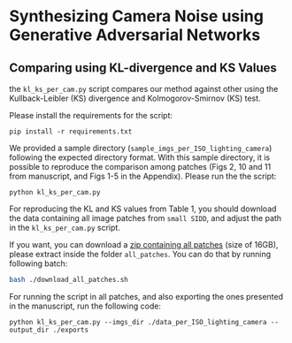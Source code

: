 # Synthesizing Camera Noise using Generative Adversarial Networks

## Comparing using KL-divergence and KS Values

the ```kl_ks_per_cam.py``` script compares our method against other using the Kullback-Leibler (KS) divergence and Kolmogorov-Smirnov (KS) test.

Please install the requirements for the script:
```
pip install -r requirements.txt
```

We provided a sample directory (```sample_imgs_per_ISO_lighting_camera```) following the expected directory format. With this sample directory, it is possible to reproduce the comparison among patches (Figs 2, 10 and 11 from manuscript, and Figs 1-5 in the Appendix). Please run the the script:
```
python kl_ks_per_cam.py
```

For reproducing the KL and KS values from Table 1, you should download the data containing all image patches from ```small SIDD```, and adjust the path in the ```kl_ks_per_cam.py``` script.

If you want, you can download a [zip containing all patches](https://drive.google.com/file/d/1EYkYE3Wlkk79mmDXJL2NEPE4nd_e3qu_/view?usp=sharing) (size of 16GB), please extract inside the folder ```all_patches```. You can do that by running following batch:
```bash
bash ./download_all_patches.sh
```

For running the script in all patches, and also exporting the ones presented in the manuscript, run the following code:
```
python kl_ks_per_cam.py --imgs_dir ./data_per_ISO_lighting_camera --output_dir ./exports
```
